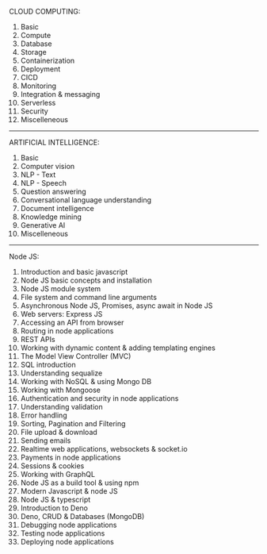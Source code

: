 CLOUD COMPUTING:

1. Basic
2. Compute
3. Database
4. Storage
5. Containerization
6. Deployment
7. CICD
8. Monitoring
9. Integration & messaging
10. Serverless
11. Security
12. Miscelleneous

---

ARTIFICIAL INTELLIGENCE:

1. Basic
2. Computer vision
3. NLP - Text
4. NLP - Speech
5. Question answering
6. Conversational language understanding
7. Document intelligence
8. Knowledge mining
9. Generative AI
10. Miscelleneous

---

Node JS:

1. Introduction and basic javascript
2. Node JS basic concepts and installation
3. Node JS module system
4. File system and command line arguments
5. Asynchronous Node JS, Promises, async await in Node JS
6. Web servers: Express JS
7. Accessing an API from browser
8. Routing in node applications
9. REST APIs
10. Working with dynamic content & adding templating engines
11. The Model View Controller (MVC)
12. SQL introduction
13. Understanding sequalize
14. Working with NoSQL & using Mongo DB
15. Working with Mongoose
16. Authentication and security in node applications
17. Understanding validation
18. Error handling
19. Sorting, Pagination and Filtering
20. File upload & download
21. Sending emails
22. Realtime web applications, websockets & socket.io
23. Payments in node applications
24. Sessions & cookies
25. Working with GraphQL
26. Node JS as a build tool & using npm
27. Modern Javascript & node JS
28. Node JS & typescript
29. Introduction to Deno
30. Deno, CRUD & Databases (MongoDB)
31. Debugging node applications
32. Testing node applications
33. Deploying node applications
